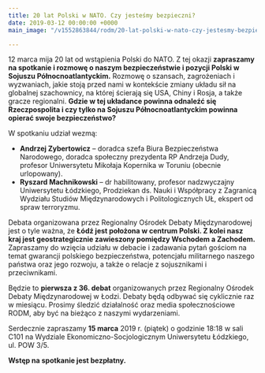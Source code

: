 ```yaml
---
title: 20 lat Polski w NATO. Czy jesteśmy bezpieczni?
date: 2019-03-12 00:00:00 +0000
main_image: "/v1552863844/rodm/20-lat-polski-w-nato-czy-jestesmy-bezpieczni.jpg"

---
```

12 marca mija 20 lat od wstąpienia Polski do NATO. Z tej okazji **zapraszamy na spotkanie i rozmowę o naszym bezpieczeństwie i pozycji Polski w Sojuszu Północnoatlantyckim.** Rozmowę o szansach, zagrożeniach i wyzwaniach, jakie stoją przed nami w kontekście zmiany układu sił na globalnej szachownicy, na której ścierają się USA, Chiny i Rosja, a także gracze regionalni. **Gdzie w tej układance powinna odnaleźć się Rzeczpospolita i czy tylko na Sojuszu Północnoatlantyckim powinna opierać swoje bezpieczeństwo?**<!--more-->

W spotkaniu udział wezmą:

- **Andrzej Zybertowicz** – doradca szefa Biura Bezpieczeństwa Narodowego, doradca społeczny prezydenta RP Andrzeja Dudy, profesor Uniwersytetu Mikołaja Kopernika w Toruniu (obecnie urlopowany).
- **Ryszard Machnikowski** – dr habilitowany, profesor nadzwyczajny Uniwersytetu Łódzkiego, Prodziekan ds. Nauki i Współpracy z Zagranicą Wydziału Studiów Międzynarodowych i Politologicznych UŁ, ekspert od spraw terroryzmu.

Debata organizowana przez Regionalny Ośrodek Debaty Międzynarodowej jest o tyle ważna, że **Łódź jest położona w centrum Polski. Z kolei nasz kraj jest geostrategicznie zawieszony pomiędzy Wschodem a Zachodem.** Zapraszamy do wzięcia udziału w debacie i zadawania pytań gościom na temat gwarancji polskiego bezpieczeństwa, potencjału militarnego naszego państwa oraz jego rozwoju, a także o relacje z sojusznikami i przeciwnikami.

Będzie to **pierwsza z 36. debat** organizowanych przez Regionalny Ośrodek Debaty Międzynarodowej w Łodzi. Debaty będą odbywać się cyklicznie raz w miesiącu. Prosimy śledzić działalność oraz media społecznościowe RODM, aby być na bieżąco z naszymi wydarzeniami.

Serdecznie zapraszamy **15 marca** 2019 r. (piątek) o godzinie 18:18 w sali C101 na Wydziale Ekonomiczno-Socjologicznym Uniwersytetu Łódzkiego, ul. POW 3/5.

**Wstęp na spotkanie jest bezpłatny.**